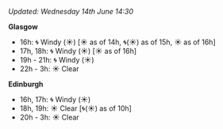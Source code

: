 *Updated: Wednesday 14th June 14:30*

**Glasgow**

* 16h: :cyclone: Windy (:sunny:) [:sunny: as of 14h, :cyclone:(:sunny:) as of 15h, :sunny: as of 16h]
* 17h, 18h: :cyclone: Windy (:sunny:) [:sunny: as of 16h]
* 19h - 21h: :cyclone: Windy (:sunny:)
* 22h - 3h: :sunny: Clear

**Edinburgh**

* 16h, 17h: :cyclone: Windy (:sunny:)
* 18h, 19h: :sunny: Clear [:cyclone:(:sunny:) as of 10h]
* 20h - 3h: :sunny: Clear
